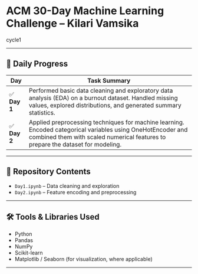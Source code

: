 
# ACM 30-Day Machine Learning Challenge – Kilari Vamsika
cycle1

---

## 📅 Daily Progress

| Day | Task Summary |
|-----|--------------|
| ✅ **Day 1** | Performed basic data cleaning and exploratory data analysis (EDA) on a burnout dataset. Handled missing values, explored distributions, and generated summary statistics. |
| ✅ **Day 2** | Applied preprocessing techniques for machine learning. Encoded categorical variables using OneHotEncoder and combined them with scaled numerical features to prepare the dataset for modeling. |

---

## 📂 Repository Contents

- `Day1.ipynb` – Data cleaning and exploration
- `Day2.ipynb` – Feature encoding and preprocessing

---

## 🛠️ Tools & Libraries Used
- Python
- Pandas
- NumPy
- Scikit-learn
- Matplotlib / Seaborn (for visualization, where applicable)
---

